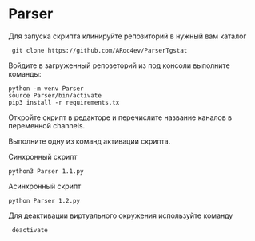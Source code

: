 # Parser

Для запуска скрипта клинируйте репозиторий в нужный вам каталог<br/>
     
     git clone https://github.com/ARoc4ev/ParserTgstat


Войдите в загруженный репозеторий из под консоли  выполните команды:
    
    
    python -m venv Parser
    source Parser/bin/activate
    pip3 install -r requirements.tx  
    
Откройте скрипт в редакторе и перечислите название каналов в переменной  channels.<br/> 


Выполните одну из команд активации скрипта.

Синхронный скрипт

    python3 Parser 1.1.py 

Асинхронный скрипт 

    python Parser 1.2.py
 


Для деактивации виртуального окружения используйте команду

     deactivate
 
 
 
